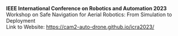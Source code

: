 **IEEE International Conference on Robotics and Automation 2023**  
Workshop on Safe Navigation for Aerial Robotics: From Simulation to Deployment  
Link to Website: https://cam2-auto-drone.github.io/icra2023/

